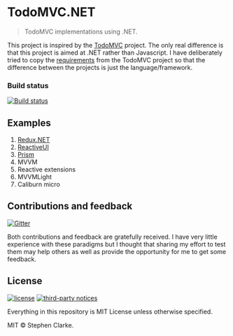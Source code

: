 # TodoMVC.NET

> TodoMVC implementations using .NET.

This project is inspired by the [TodoMVC] project. The only real difference is that this project is aimed at .NET rather than Javascript. I have deliberately tried to copy the [requirements] from the TodoMVC project so that the difference between the projects is just the language/framework.

[TodoMVC]: https://github.com/tastejs/todomvc
[requirements]: REQUIREMENTS.md

### Build status

[![Build status](https://ci.appveyor.com/api/projects/status/eqild79imnyudywt/branch/master?svg=true)](https://ci.appveyor.com/project/sclarke81/todomvc-net/branch/master)

## Examples

1. [Redux.NET](Examples/Redux.NET/README.md)
1. [ReactiveUI](Examples/ReactiveUIExample/README.md)
1. [Prism](Examples/Prism/README.md)
1. MVVM
1. Reactive extensions
1. MVVMLight
1. Caliburn micro

## Contributions and feedback

[![Gitter](https://badges.gitter.im/Join%20Chat.svg)](https://gitter.im/TodoMVC-NET?utm_source=badge&utm_medium=badge&utm_campaign=pr-badge)

Both contributions and feedback are gratefully received. I have very little experience with these paradigms but I thought that sharing my effort to test them may help others as well as provide the opportunity for me to get some feedback.

## License

[![license](https://img.shields.io/github/license/mashape/apistatus.svg)](LICENSE)
[![third-party notices](https://img.shields.io/badge/notices-third--party-blue.svg)](THIRD-PARTY-NOTICES.md)

Everything in this repository is MIT License unless otherwise specified.

MIT © Stephen Clarke.
